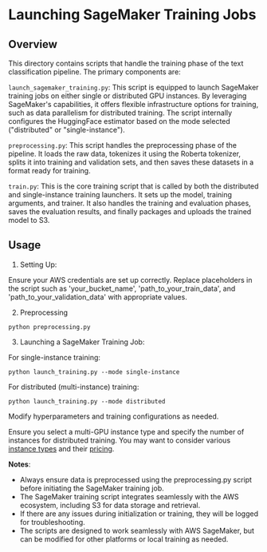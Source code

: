 # Launching SageMaker Training Jobs

## Overview

This directory contains scripts that handle the training phase of the text classification pipeline. The primary components are:

`launch_sagemaker_training.py`: This script is equipped to launch SageMaker training jobs on either single or distributed GPU instances. By leveraging SageMaker's capabilities, it offers flexible infrastructure options for training, such as data parallelism for distributed training. The script internally configures the HuggingFace estimator based on the mode selected ("distributed" or "single-instance").

`preprocessing.py`: This script handles the preprocessing phase of the pipeline. It loads the raw data, tokenizes it using the Roberta tokenizer, splits it into training and validation sets, and then saves these datasets in a format ready for training.

`train.py`: This is the core training script that is called by both the distributed and single-instance training launchers. It sets up the model, training arguments, and trainer. It also handles the training and evaluation phases, saves the evaluation results, and finally packages and uploads the trained model to S3.

## Usage

1. Setting Up:

Ensure your AWS credentials are set up correctly.
Replace placeholders in the script such as 'your_bucket_name', 'path_to_your_train_data', and 'path_to_your_validation_data' with appropriate values.

2. Preprocessing

```shell script
python preprocessing.py
```

3. Launching a SageMaker Training Job:

For single-instance training:
```shell script
python launch_training.py --mode single-instance
```

For distributed (multi-instance) training:
```shell script
python launch_training.py --mode distributed
```

Modify hyperparameters and training configurations as needed.

Ensure you select a multi-GPU instance type and specify the number of instances for distributed training. You may want to consider various [instance types](https://docs.aws.amazon.com/sagemaker/latest/dg/notebooks-available-instance-types.html) and their [pricing](https://aws.amazon.com/sagemaker/pricing/).

**Notes**:

- Always ensure data is preprocessed using the preprocessing.py script before initiating the SageMaker training job.
- The SageMaker training script integrates seamlessly with the AWS ecosystem, including S3 for data storage and retrieval.
- If there are any issues during initialization or training, they will be logged for troubleshooting.
- The scripts are designed to work seamlessly with AWS SageMaker, but can be modified for other platforms or local training as needed.

